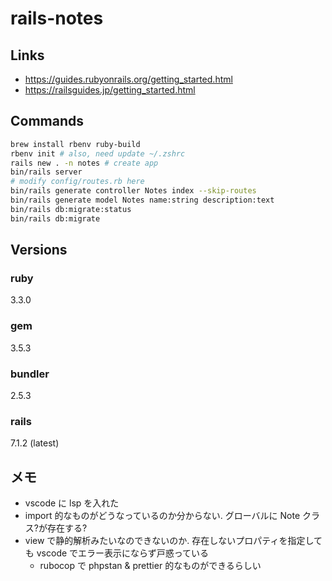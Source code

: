 # rails-notes
## Links
- https://guides.rubyonrails.org/getting_started.html
- https://railsguides.jp/getting_started.html

## Commands
```bash
brew install rbenv ruby-build
rbenv init # also, need update ~/.zshrc
rails new . -n notes # create app
bin/rails server
# modify config/routes.rb here
bin/rails generate controller Notes index --skip-routes
bin/rails generate model Notes name:string description:text
bin/rails db:migrate:status
bin/rails db:migrate
```

## Versions
### ruby
3.3.0
### gem
3.5.3
### bundler
2.5.3
### rails
7.1.2 (latest)

## メモ
- vscode に lsp を入れた
- import 的なものがどうなっているのか分からない. グローバルに Note クラス?が存在する?
- view で静的解析みたいなのできないのか. 存在しないプロパティを指定しても vscode でエラー表示にならず戸惑っている
  - rubocop で phpstan & prettier 的なものができるらしい

